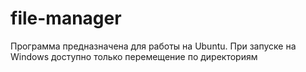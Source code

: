 ﻿# file-manager

Программа предназначена для работы на Ubuntu. При запуске на Windows доступно только перемещение по директориям
